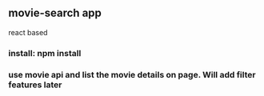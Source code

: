 ## movie-search app
react based
### install: npm install
### use movie api and list the movie details on page. Will add filter features later

